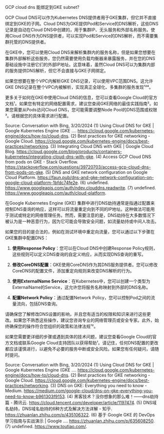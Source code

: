 GCP cloud dns 能绑定到GKE  subnet?

GCP Cloud DNS可以作为Kubernetes DNS提供者用于GKE集群，但它并不直接绑定到GKE的子网。Cloud DNS为GKE提供Pod和Service的DNS解析，这些DNS记录是自动在Cloud DNS中创建的，用于集群IP、无头服务和外部名称服务。使用Cloud DNS作为DNS提供者，可以实现Pod和Service的DNS解析，而不需要集群托管的DNS提供者。

在GKE中，您可以使用Cloud DNS来解析集群内的服务名称，但是如果您想要在集群外部解析这些服务，您仍然需要使用负载均衡器来暴露服务，并在您的DNS基础设施中注册它们的外部IP地址。这意味着，虽然Cloud DNS可以为集群内部的服务提供DNS解析，但它不会直接与GKE子网绑定。

如果您想要在整个VPC内解析GKE DNS记录，可以使用VPC范围DNS。这允许GKE DNS记录在整个VPC内被解析，实现真正全球化、多集群的服务发现¹²⁴。

更多关于如何在GKE中使用Cloud DNS的信息，您可以查看Google Cloud的官方文档¹。如果您有特定的网络配置需求，建议您查阅GKE网络的最佳实践指南²。如果您需要从Pods访问Cloud DNS，您可能需要调整Node Pool的DNS范围或权限³。请根据您的具体需求进行配置。

Source: Conversation with Bing, 3/20/2024
(1) Using Cloud DNS for GKE | Google Kubernetes Engine (GKE .... https://cloud.google.com/kubernetes-engine/docs/how-to/cloud-dns.
(2) Best practices for GKE networking - Google Cloud. https://cloud.google.com/kubernetes-engine/docs/best-practices/networking.
(3) Integrating Cloud DNS with GKE | Google Cloud Blog. https://cloud.google.com/blog/products/containers-kubernetes/integrating-cloud-dns-with-gke.
(4) Access GCP Cloud DNS from pods on GKE - Stack Overflow. https://stackoverflow.com/questions/39720703/access-gcp-cloud-dns-from-pods-on-gke.
(5) DNS and GKE network configuration on Google Cloud Platform. https://faun.pub/dns-and-gke-network-configuration-on-google-cloud-platform-1bfdc74fe2e.
(6) undefined. https://www.googleapis.com/auth/ndev.clouddns.readwrite.
(7) undefined. https://www.googleapis.com/auth/cloud-platform.


在Google Kubernetes Engine (GKE) 集群中进行DNS劫持通常是指通过配置来控制DNS查询的响应，这样可以将流量重定向到不同的IP地址。这种做法可能用于测试或特定的网络管理任务。然而，需要注意的是，DNS劫持在大多数情况下被认为是一种恶意行为，因为它可能会导致安全问题，如流量劫持或中间人攻击。

如果您的目的是合法的，例如在测试环境中重定向流量，您可以通过以下步骤在GKE集群中配置DNS：

1. **使用Response Policy**：您可以在Cloud DNS中创建Response Policy规则，这些规则可以定义DNS查询的自定义响应，从而实现DNS查询的重写。

2. **修改CoreDNS配置**：GKE使用CoreDNS作为其DNS服务提供者。您可以修改CoreDNS的配置文件，添加重定向规则来改变DNS解析的行为。

3. **使用ExternalName Service**：在Kubernetes中，您可以创建一个类型为ExternalName的Service，这允许您将服务名称映射到外部的DNS名称。

4. **配置Network Policy**：通过配置Network Policy，您可以控制Pod之间的流量流向，包括DNS查询。

请确保您了解修改DNS设置的影响，并且您有适当的权限和知识来进行这些更改。如果您不熟悉这些操作，建议您咨询专业的网络管理员或安全专家。此外，始终确保您的操作符合您组织的政策和法律法规¹²。

如果您需要更详细的步骤或遇到具体的技术问题，建议您查看Google Cloud的官方文档或联系Google Cloud支持团队以获得帮助¹。请记住，任何DNS配置的更改都应该谨慎进行，以避免不必要的服务中断或安全风险。如果您有任何疑问，请随时提问。

Source: Conversation with Bing, 3/20/2024
(1) Using Cloud DNS for GKE | Google Kubernetes Engine (GKE .... https://cloud.google.com/kubernetes-engine/docs/how-to/cloud-dns.
(2) Best practices for GKE networking - Google Cloud. https://cloud.google.com/kubernetes-engine/docs/best-practices/networking.
(3) DNS on GKE: Everything you need to know - Medium. https://medium.com/google-cloud/dns-on-gke-everything-you-need-to-know-b961303f9153.
(4) 黑客技术？没你想象的那么难！——dns劫持篇 - 腾讯云. https://cloud.tencent.com/developer/article/1197474.
(5) DNS域名劫持，DNS域名劫持的6种方式及解决方法详解 - 知乎. https://zhuanlan.zhihu.com/p/435106322.
(6) 基于 Google GKE 的 DevOps 学习指南与实战演示 | Google .... https://zhuanlan.zhihu.com/p/635608250.
(7) undefined. https://www.toutiao.com/.

